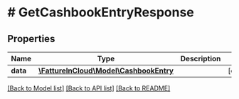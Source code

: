 # # GetCashbookEntryResponse

## Properties

Name | Type | Description | Notes
------------ | ------------- | ------------- | -------------
**data** | [**\FattureInCloud\Model\CashbookEntry**](CashbookEntry.md) |  | [optional]

[[Back to Model list]](../../README.md#models) [[Back to API list]](../../README.md#endpoints) [[Back to README]](../../README.md)
